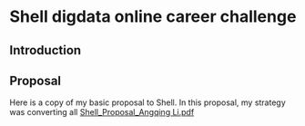 # Shell digdata online career challenge
## Introduction





## Proposal
Here is a copy of my basic proposal to Shell. In this proposal, my strategy was converting all 
[Shell_Proposal_Angqing Li.pdf](https://github.com/Louisli0515/Shell-online-career-challenge/files/11022617/Shell_Proposal_Angqing.Li.pdf)
